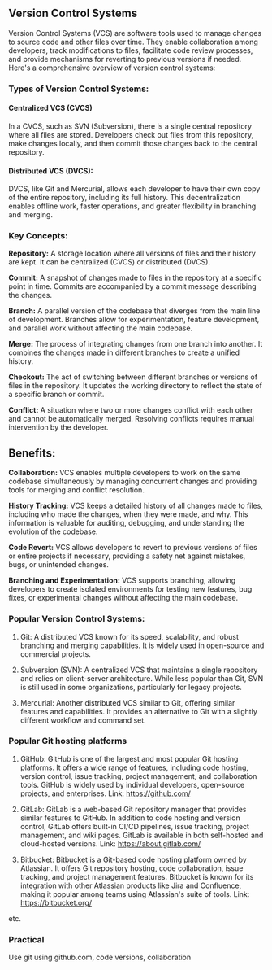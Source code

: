 ## Version Control Systems
Version Control Systems (VCS) are software tools used to manage changes to source code and other files over time. They enable collaboration among developers, track modifications to files, facilitate code review processes, and provide mechanisms for reverting to previous versions if needed. Here's a comprehensive overview of version control systems:

### Types of Version Control Systems:
#### Centralized VCS (CVCS)
In a CVCS, such as SVN (Subversion), there is a single central repository where all files are stored. Developers check out files from this repository, make changes locally, and then commit those changes back to the central repository.
#### Distributed VCS (DVCS): 
DVCS, like Git and Mercurial, allows each developer to have their own copy of the entire repository, including its full history. This decentralization enables offline work, faster operations, and greater flexibility in branching and merging.

### Key Concepts:
**Repository:** A storage location where all versions of files and their history are kept. It can be centralized (CVCS) or distributed (DVCS).

**Commit:** A snapshot of changes made to files in the repository at a specific point in time. Commits are accompanied by a commit message describing the changes.

**Branch:** A parallel version of the codebase that diverges from the main line of development. Branches allow for experimentation, feature development, and parallel work without affecting the main codebase.

**Merge:** The process of integrating changes from one branch into another. It combines the changes made in different branches to create a unified history.

**Checkout:** The act of switching between different branches or versions of files in the repository. It updates the working directory to reflect the state of a specific branch or commit.

**Conflict:** A situation where two or more changes conflict with each other and cannot be automatically merged. Resolving conflicts requires manual intervention by the developer.

## Benefits:
**Collaboration:** VCS enables multiple developers to work on the same codebase simultaneously by managing concurrent changes and providing tools for merging and conflict resolution.

**History Tracking:** VCS keeps a detailed history of all changes made to files, including who made the changes, when they were made, and why. This information is valuable for auditing, debugging, and understanding the evolution of the codebase.

**Code Revert:** VCS allows developers to revert to previous versions of files or entire projects if necessary, providing a safety net against mistakes, bugs, or unintended changes.

**Branching and Experimentation:** VCS supports branching, allowing developers to create isolated environments for testing new features, bug fixes, or experimental changes without affecting the main codebase.

### Popular Version Control Systems:
1. Git: A distributed VCS known for its speed, scalability, and robust branching and merging capabilities. It is widely used in open-source and commercial projects.

2. Subversion (SVN): A centralized VCS that maintains a single repository and relies on client-server architecture. While less popular than Git, SVN is still used in some organizations, particularly for legacy projects.

3. Mercurial: Another distributed VCS similar to Git, offering similar features and capabilities. It provides an alternative to Git with a slightly different workflow and command set.

### Popular Git hosting platforms
1. GitHub: GitHub is one of the largest and most popular Git hosting platforms. It offers a wide range of features, including code hosting, version control, issue tracking, project management, and collaboration tools. GitHub is widely used by individual developers, open-source projects, and enterprises. Link: https://github.com/ 

2. GitLab: GitLab is a web-based Git repository manager that provides similar features to GitHub. In addition to code hosting and version control, GitLab offers built-in CI/CD pipelines, issue tracking, project management, and wiki pages. GitLab is available in both self-hosted and cloud-hosted versions.  Link: https://about.gitlab.com/

3. Bitbucket: Bitbucket is a Git-based code hosting platform owned by Atlassian. It offers Git repository hosting, code collaboration, issue tracking, and project management features. Bitbucket is known for its integration with other Atlassian products like Jira and Confluence, making it popular among teams using Atlassian's suite of tools. Link: https://bitbucket.org/ 

etc. 

### Practical
Use git using github.com, code versions, collaboration